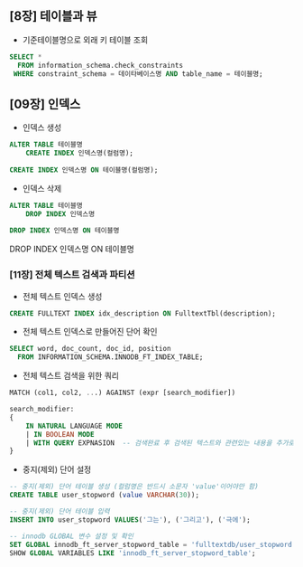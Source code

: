 ## [8장] 테이블과 뷰

* 기준테이블명으로 외래 키 테이블 조회

```SQL
SELECT *
  FROM information_schema.check_constraints 
 WHERE constraint_schema = 데이타베이스명 AND table_name = 테이블명;
```



## [09장] 인덱스

* 인덱스 생성

```SQL
ALTER TABLE 테이블명
	CREATE INDEX 인덱스명(컬럼명);
	
CREATE INDEX 인덱스명 ON 테이블명(컬럼명);
```

* 인덱스 삭제

```SQL
ALTER TABLE 테이블명
	DROP INDEX 인덱스명
	
DROP INDEX 인덱스명 ON 테이블명	
```

DROP INDEX 인덱스명 ON 테이블명	



### [11장] 전체 텍스트 검색과 파티션

* 전체 텍스트 인덱스 생성

```SQL
CREATE FULLTEXT INDEX idx_description ON FulltextTbl(description);
```

* 전체 텍스트 인덱스로 만들어진 단어 확인

```SQL
SELECT word, doc_count, doc_id, position
  FROM INFORMATION_SCHEMA.INNODB_FT_INDEX_TABLE;
```

* 전체 텍스트 검색을 위한 쿼리

```SQL
MATCH (col1, col2, ...) AGAINST (expr [search_modifier])

search_modifier:
{
	IN NATURAL LANGUAGE MODE
	| IN BOOLEAN MODE
	| WITH QUERY EXPNASION  -- 검색완료 후 검색된 텍스트와 관련있는 내용을 추가로 검색한 결과 제공함
}
```

* 중지(제외) 단어 설정

```sql
-- 중지(제외) 단어 테이블 생성 (컬럼명은 반드시 소문자 'value'이어야만 함)
CREATE TABLE user_stopword (value VARCHAR(30));

-- 중지(제외) 단어 테이블 입력
INSERT INTO user_stopword VALUES('그는'), ('그리고'), ('극에');

-- innodb GLOBAL 변수 설정 및 확인
SET GLOBAL innodb_ft_server_stopword_table = 'fulltextdb/user_stopword';
SHOW GLOBAL VARIABLES LIKE 'innodb_ft_server_stopword_table';
```

